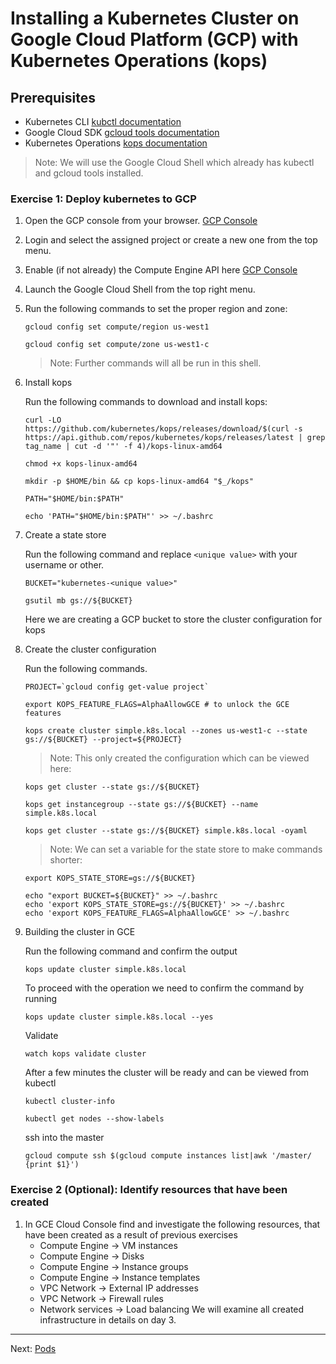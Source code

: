 # Installing a Kubernetes Cluster on Google Cloud Platform (GCP) with Kubernetes Operations (kops)

## Prerequisites

* Kubernetes CLI [kubctl documentation](https://kubernetes.io/docs/tasks/tools/install-kubectl/)
* Google Cloud SDK [gcloud tools documentation](https://cloud.google.com/sdk/docs/)
* Kubernetes Operations [kops documentation](https://github.com/kubernetes/kops/blob/master/docs/install.md)

>Note: We will use the Google Cloud Shell which already has kubectl and gcloud tools installed.

### Exercise 1: Deploy kubernetes to GCP

1. Open the GCP console from your browser. [GCP Console](https://console.cloud.google.com/)

1. Login and select the assigned project or create a new one from the top menu.

1. Enable (if not already) the Compute Engine API here [GCP Console](https://console.cloud.google.com/apis/api/compute.googleapis.com/)

1. Launch the Google Cloud Shell from the top right menu.

1. Run the following commands to set the proper region and zone:

    ```console
    gcloud config set compute/region us-west1

    gcloud config set compute/zone us-west1-c
    ```
    >Note: Further commands will all be run in this shell.

1. Install kops

   Run the following commands to download and install kops:

   ```console
   curl -LO https://github.com/kubernetes/kops/releases/download/$(curl -s https://api.github.com/repos/kubernetes/kops/releases/latest | grep tag_name | cut -d '"' -f 4)/kops-linux-amd64

   chmod +x kops-linux-amd64

   mkdir -p $HOME/bin && cp kops-linux-amd64 "$_/kops"

   PATH="$HOME/bin:$PATH"

   echo 'PATH="$HOME/bin:$PATH"' >> ~/.bashrc
   ```

1. Create a state store

    Run the following command and replace `<unique value>` with your username or other.

    ```console
    BUCKET="kubernetes-<unique value>"
    ```

    ```console
    gsutil mb gs://${BUCKET}
    ```
    Here we are creating a GCP bucket to store the cluster configuration for kops

1. Create the cluster configuration

   Run the following commands.

   ```console
   PROJECT=`gcloud config get-value project`

   export KOPS_FEATURE_FLAGS=AlphaAllowGCE # to unlock the GCE features

   kops create cluster simple.k8s.local --zones us-west1-c --state gs://${BUCKET} --project=${PROJECT}
   ```

   >Note: This only created the configuration which can be viewed here:

   ```console
   kops get cluster --state gs://${BUCKET}

   kops get instancegroup --state gs://${BUCKET} --name simple.k8s.local

   kops get cluster --state gs://${BUCKET} simple.k8s.local -oyaml
   ```
   >Note: We can set a variable for the state store to make commands shorter:

   ```console
   export KOPS_STATE_STORE=gs://${BUCKET}

   echo "export BUCKET=${BUCKET}" >> ~/.bashrc
   echo 'export KOPS_STATE_STORE=gs://${BUCKET}' >> ~/.bashrc
   echo 'export KOPS_FEATURE_FLAGS=AlphaAllowGCE' >> ~/.bashrc
   ```

1. Building the cluster in GCE

   Run the following command and confirm the output

   ```console
   kops update cluster simple.k8s.local
   ```

   To proceed with the operation we need to confirm the command by running

   ```console
   kops update cluster simple.k8s.local --yes
   ```

   Validate
   ```console
   watch kops validate cluster
   ```

   After a few minutes the cluster will be ready and can be viewed from kubectl

   ```console
   kubectl cluster-info

   kubectl get nodes --show-labels
   ```

   ssh into the master

   ```console
   gcloud compute ssh $(gcloud compute instances list|awk '/master/ {print $1}')  
   ```

### Exercise 2 (Optional): Identify resources that have been created

1. In GCE Cloud Console find and investigate the following resources, that have been created as a result of previous exercises
    * Compute Engine -> VM instances
    * Compute Engine -> Disks
    * Compute Engine -> Instance groups
    * Compute Engine -> Instance templates
    * VPC Network -> External IP addresses
    * VPC Network -> Firewall rules
    * Network services -> Load balancing
    We will examine all created infrastructure in details on day 3.

---

Next: [Pods](pods.md)
